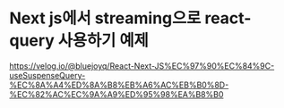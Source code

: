 # Next js에서 streaming으로 react-query 사용하기 예제

https://velog.io/@bluejoyq/React-Next-JS%EC%97%90%EC%84%9C-useSuspenseQuery-%EC%8A%A4%ED%8A%B8%EB%A6%AC%EB%B0%8D-%EC%82%AC%EC%9A%A9%ED%95%98%EA%B8%B0